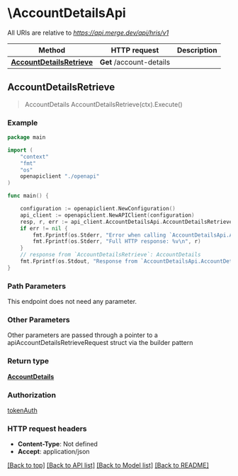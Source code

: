 # \AccountDetailsApi

All URIs are relative to *https://api.merge.dev/api/hris/v1*

Method | HTTP request | Description
------------- | ------------- | -------------
[**AccountDetailsRetrieve**](AccountDetailsApi.md#AccountDetailsRetrieve) | **Get** /account-details | 



## AccountDetailsRetrieve

> AccountDetails AccountDetailsRetrieve(ctx).Execute()





### Example

```go
package main

import (
    "context"
    "fmt"
    "os"
    openapiclient "./openapi"
)

func main() {

    configuration := openapiclient.NewConfiguration()
    api_client := openapiclient.NewAPIClient(configuration)
    resp, r, err := api_client.AccountDetailsApi.AccountDetailsRetrieve(context.Background()).Execute()
    if err != nil {
        fmt.Fprintf(os.Stderr, "Error when calling `AccountDetailsApi.AccountDetailsRetrieve``: %v\n", err)
        fmt.Fprintf(os.Stderr, "Full HTTP response: %v\n", r)
    }
    // response from `AccountDetailsRetrieve`: AccountDetails
    fmt.Fprintf(os.Stdout, "Response from `AccountDetailsApi.AccountDetailsRetrieve`: %v\n", resp)
}
```

### Path Parameters

This endpoint does not need any parameter.

### Other Parameters

Other parameters are passed through a pointer to a apiAccountDetailsRetrieveRequest struct via the builder pattern


### Return type

[**AccountDetails**](AccountDetails.md)

### Authorization

[tokenAuth](../README.md#tokenAuth)

### HTTP request headers

- **Content-Type**: Not defined
- **Accept**: application/json

[[Back to top]](#) [[Back to API list]](../README.md#documentation-for-api-endpoints)
[[Back to Model list]](../README.md#documentation-for-models)
[[Back to README]](../README.md)

